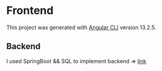 # Frontend

This project was generated with [Angular CLI](https://github.com/angular/angular-cli) version 13.2.5.

## Backend

I used SpringBoot && SQL to implement backend =>  [link](https://github.com/tranttxuan/ManagerEmployee)
